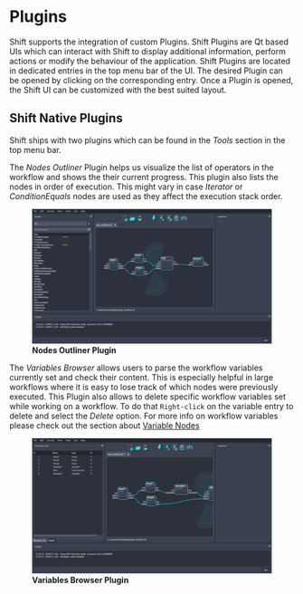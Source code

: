 # Plugins

Shift supports the integration of custom Plugins. Shift Plugins are Qt based UIs which can interact with Shift to display additional information, perform actions or modify the behaviour of the application. Shift Plugins are located in dedicated entries in the top menu bar of the UI. The desired Plugin can be opened by clicking on the corresponding entry. Once a Plugin is opened, the Shift UI can be customized with the best suited layout.

## Shift Native Plugins

Shift ships with two plugins which can be found in the *Tools* section in the top menu bar.

The *Nodes Outliner* Plugin helps us visualize the list of operators in the workflow and shows the their current progress. This plugin also lists the nodes in order of execution. This might vary in case *Iterator* or *ConditionEquals* nodes are used as they affect the execution stack order.

<figure>
      <img src="images/opening_a_plugin.gif" alt="UI">
      <figcaption><b>Nodes Outliner Plugin</b></figcaption>
</figure>

The *Variables Browser* allows users to parse the workflow variables currently set and check their content. This is especially helpful in large workflows where it is easy to lose track of which nodes were previously executed. This Plugin also allows to delete specific workflow variables set while working on a workflow. To do that `Right-click` on the variable entry to delete and select the *Delete* option. For more info on workflow variables please check out the section about [Variable Nodes](nodes/variable.md)

<figure>
      <img src="images/variables_browser_plugin.gif" alt="UI">
      <figcaption><b>Variables Browser Plugin</b></figcaption>
</figure>